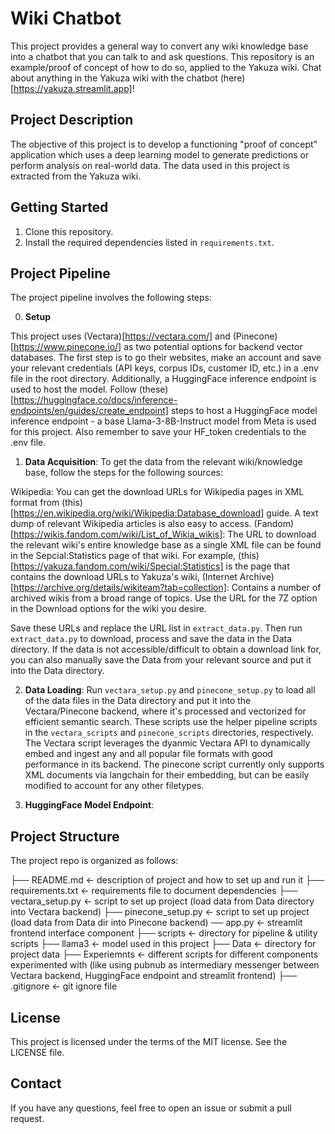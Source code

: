 # Wiki Chatbot

This project provides a general way to convert any wiki knowledge base into a chatbot that you can talk to and ask questions. This repository is an example/proof of concept of how to do so, applied to the Yakuza wiki. Chat about anything in the Yakuza wiki with the chatbot (here)[https://yakuza.streamlit.app]!

## Project Description

The objective of this project is to develop a functioning "proof of concept" application which uses a deep learning model to generate predictions or perform analysis on real-world data. The data used in this project is extracted from the Yakuza wiki.

## Getting Started

1. Clone this repository.
2. Install the required dependencies listed in `requirements.txt`.

## Project Pipeline

The project pipeline involves the following steps:

0. **Setup**

This project uses (Vectara)[https://vectara.com/] and (Pinecone)[https://www.pinecone.io/] as two potential options for backend vector databases. The first step is to go their websites, make an account and save your relevant credentials (API keys, corpus IDs, customer ID, etc.) in a .env file in the root directory. Additionally, a HuggingFace inference endpoint is used to host the model. Follow (these)[https://huggingface.co/docs/inference-endpoints/en/guides/create_endpoint] steps to host a HuggingFace model inference endpoint - a base Llama-3-8B-Instruct model from Meta is used for this project. Also remember to save your HF_token credentials to the .env file.

1. **Data Acquisition**: To get the data from the relevant wiki/knowledge base, follow the steps for the following sources:

Wikipedia: You can get the download URLs for Wikipedia pages in XML format from (this)[https://en.wikipedia.org/wiki/Wikipedia:Database_download] guide. A text dump of relevant Wikipedia articles is also easy to access.
(Fandom)[https://wikis.fandom.com/wiki/List_of_Wikia_wikis]: The URL to download the relevant wiki's entire knowledge base as a single XML file can be found in the Sepcial:Statistics page of that wiki. For example, (this)[https://yakuza.fandom.com/wiki/Special:Statistics] is the page that contains the download URLs to Yakuza's wiki,
(Internet Archive)[https://archive.org/details/wikiteam?tab=collection]: Contains a number of archived wikis from a broad range of topics. Use the URL for the 7Z option in the Download options for the wiki you desire.

Save these URLs and replace the URL list in `extract_data.py`.
Then run `extract_data.py` to download, process and save the data in the Data directory.
If the data is not accessible/difficult to obtain a download link for, you can also manually save the Data from your relevant source and put it into the Data directory.

2. **Data Loading**: Run `vectara_setup.py` and `pinecone_setup.py` to load all of the data files in the Data directory and put it into the Vectara/Pinecone backend, where it's processed and vectorized for efficient semantic search. These scripts use the helper pipeline scripts in the `vectara_scripts` and `pinecone_scripts` directories, respectively. The Vectara script leverages the dyanmic Vectara API to dynamically embed and ingest any and all popular file formats with good performance in its backend. The pinecone script currently only supports XML documents via langchain for their embedding, but can be easily modified to account for any other filetypes.

3. **HuggingFace Model Endpoint**: 

## Project Structure

The project repo is organized as follows:

├── README.md <- description of project and how to set up and run it
├── requirements.txt <- requirements file to document dependencies
├── vectara_setup.py <- script to set up project (load data from Data directory into Vectara backend)
├── pinecone_setup.py <- script to set up project (load data from Data dir into Pinecone backend)
── app.py <- streamlit frontend interface component
├── scripts <- directory for pipeline & utility scripts
├── llama3 <- model used in this project
├── Data <- directory for project data
├── Experiemnts <- different scripts for different components experimented with (like using pubnub as intermediary messenger between Vectara backend, HuggingFace endpoint and streamlit frontend)
├── .gitignore <- git ignore file

## License

This project is licensed under the terms of the MIT license. See the LICENSE file.

## Contact

If you have any questions, feel free to open an issue or submit a pull request.